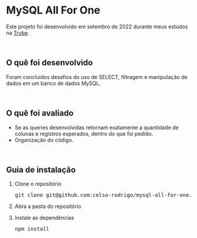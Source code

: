 <h1>MySQL All For One</h1>
<p>Este projeto foi desenvolvido em setembro de 2022 durante meus estudos na <a href="https://www.betrybe.com/">Trybe</a>.</p>

<br/>

<h2>O quê foi desenvolvido</h2>
<p>Foram concluídos desafios do uso de SELECT, filtragem e manipulação de dados em um banco de dados MySQL.</p>
<br/>
  
<h2>O quê foi avaliado</h2>
<ul>
  <li>Se as queries desenvolvidas retornam exatamente a quantidade de colunas e registros esperados, dentro do que foi pedido.</li>
  <li>Organização do código.</li>
</ul>

<br/>

<h2>Guia de instalação</h2> 
<ol>
  <li>
    <p>Clone o repositório</p>
    <pre>git clone git@github.com:celso-rodrigo/mysql-all-for-one.git</pre>
  </li>
  <li>
    <p>Abra a pasta do repositório</p>
  </li>
  <li>
    <p>Instale as dependências</p>
    <pre>npm install</pre>
  </li>
</ol>
